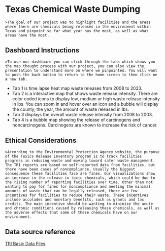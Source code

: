 # Texas Chemical Waste Dumping

	>The goal of our project was to highlight facilities and the areas where there are chemicals being released in the environment within Texas and pinpoint so far what year has the most, as well as what areas have the most.

## Dashboard Instructions

	>To use our dashboard you can click through the tabs which shows you the map thought process with our project, you can also view the presentation to understand more on where we pinpointed. You will want to push the back button to return to the home screen to then click on a new tab. 
* Tab 1 is time lapse heat map waste releases from 2008 to 2023. 
* Tab 2 is a interactive map that shows waste release intensity. There are color coded icons to display low, medium or high waste release intensity in lbs. You can zoom in and hover over an icon and a bubble will display the county, the year, the amount of waste released in lbs. 
* Tab 3 displays the overall waste release intensity from 2008 to 2003. 
* Tab 4 is a bubble map showing the release of carcinogens and noncarcinogens. Carcinogens are known to increase the risk of cancer.

## Ethical Considerations
	>According to the Environmental Protection Agency website, the purpose of the Toxics Release Inventory program is to track facilities progress in reducing waste and moving toward safer waste management. The TRI reports are based on self-reported data from facilities, but there have been cases of noncompliance. Usually the biggest consequence these facilities face are fines. Our visualizations show an increase in the release in toxic chemicals, which could be due to the rising number of reporting facilities over time. Other than not wanting to pay for fines for noncompliance and meeting the minimal amounts of waste that can be legally released, there are few incentives for facilities to reduce their waste. These incentives include accolades and monetary benefits, such as grants and tax credits. The main incentive should be wanting to minimize the acute and chronic conditions caused by releasing these chemicals, as well as the adverse effects that some of these chemicals have on our environment.


## Data source reference

[TRI Basic Data Files](https://www.epa.gov/toxics-release-inventory-tri-program/tri-basic-data-files-calendar-years-1987-present)



